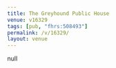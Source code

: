 ```yaml
---
title: The Greyhound Public House
venue: v16329
tags: [pub, "fhrs:508493"]
permalink: /v/16329/
layout: venue
---
```

null